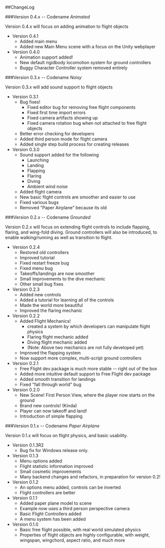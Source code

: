 ##ChangeLog

###Version 0.4.x -- Codename *Animated*

Version 0.4.x will focus on adding animation to flight objects

* Version 0.4.1
	* Added main menu
	* Added new Main Menu scene with a focus on the Unity webplayer
* Version 0.4.0
	* Animation support added! 
	* New default rigidbody locomotion system for ground controllers
	* Buggy Character Controller system removed entirely

###Version 0.3.x -- Codename *Noisy*

Version 0.3.x will add sound support to flight objects

* Version 0.3.1
	* Bug fixes! 
		* Fixed editor bug for removing free flight components
		* Fixed first time import errors
		* Fixed camera artifacts showing up
		* Fixed camera rotation bug when not attached to free flight objects
	* Better error checking for developers
	* Added third person mode for flight camera
	* Added single step build process for creating releases
* Version 0.3.0
	* Sound support added for the following
		* Launching
		* Landing
		* Flapping
		* Flaring
		* Diving
		* Ambient wind noise
	* Added flight camera
	* New basic flight controls are smoother and easier to use
	* Fixed various bugs
	* Removed "Paper Airplane" because its old

###Version 0.2.x -- Codename *Grounded*

Version 0.2.x will focus on extending flight controls to include flapping, flaring, and wing-fold diving. Ground controllers will also be introduced, to enable walking/running as well as transition to flight.

* Version 0.2.4
	* Restored old controllers
	* Improved tutorial
	* Fixed restart freeze bug
	* Fixed menu bug
	* Takeoffs/landings are now smoother
	* Small improvements to the dive mechanic
	* Other small bug fixes
* Version 0.2.3
	* Added new controls
	* Added a tutorial for learning all of the controls
	* Made the world more beautiful
	* Improved the flaring mechanic 
* Version 0.2.2
	* Added Flight Mechanics!
		* created a system by which developers can manipulate flight physics
		* Flaring flight mechanic added
		* Diving flight mechanic added
		* (Note: Above two mechanics are not fully developed yet)
	* Improved the flapping system
	* Now support more complex, multi-script ground controllers
* Version 0.2.1
	* Free Flight dev package is much more stable -- right out of the box
	* Added more intuitive default support to Free Flight dev package
	* Added smooth transition for landings
	* Fixed "fall through world" bug
* Version 0.2.0
	* New Scene! First Person View, where the player now starts on the ground
	* Brand new controls! (Kinda)
	* Player can now takeoff and land!
	* Introduction of simple flapping

###Version 0.1.x -- Codename *Paper Airplane*

Version 0.1.x will focus on flight physics, and basic usability. 

* Version 0.1.3R2
	* Bug fix for Windows release only.
* Version 0.1.3
	* Menu options added
	* Flight statistic information improved
	* Small cosmetic improvements
	* Many backend changes and refactors, in preparation for version 0.2!
* Version 0.1.2
	* An options menu added, controls can be inverted
	* Flight controllers are better
* Version 0.1.1
	* Added paper plane model to scene
	* Example now uses a third person perspective camera
	* Basic Flight Controllers added
	* A menu system has been added
* Version 0.1.0
	* Basic free flight possible, with real world simulated physics
	* Properties of flight objects are highly configurable, with weight, wingspan, wingchord, aspect ratio, and much more



